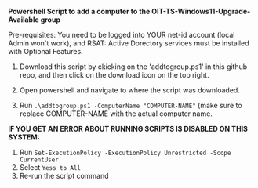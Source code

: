**Powershell Script to add a computer to the OIT-TS-Windows11-Upgrade-Available group**

Pre-requisites: You need to be logged into YOUR net-id account (local Admin won't work), and RSAT: Active Dorectory services must be installed with Optional Features.

1. Download this script by ckicking on the 'addtogroup.ps1' in this github repo, and then click on the download icon on the top right.

2. Open powershell and navigate to where the script was downloaded.

3. Run `.\addtogroup.ps1 -ComputerName "COMPUTER-NAME"` (make sure to replace COMPUTER-NAME with the actual computer name.

**IF YOU GET AN ERROR ABOUT RUNNING SCRIPTS IS DISABLED ON THIS SYSTEM:**
1. Run `Set-ExecutionPolicy -ExecutionPolicy Unrestricted -Scope CurrentUser`
2. Select `Yess to All`
3. Re-run the script command
